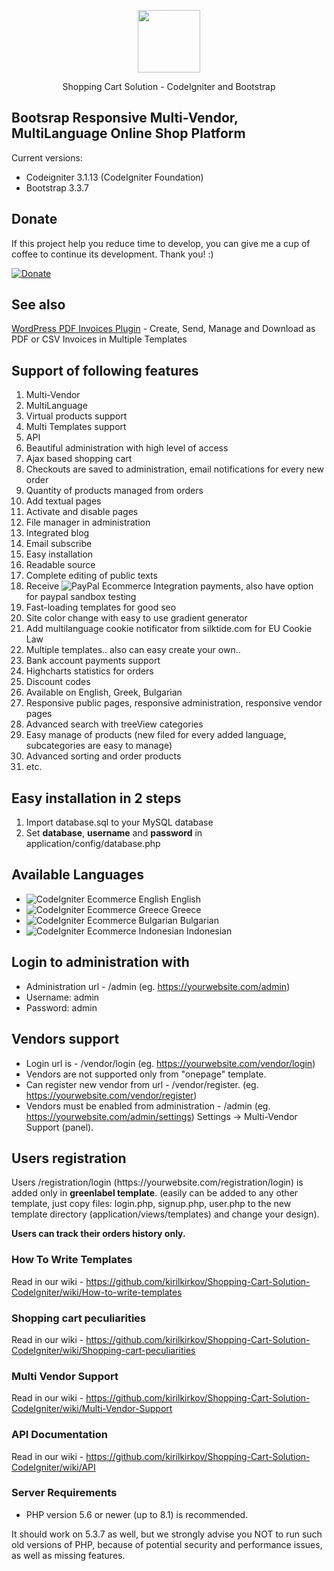 <p align="center"><img src="https://cdn.worldvectorlogo.com/logos/codeigniter-1.svg" width="100"></p>
<p align="center">Shopping Cart Solution - CodeIgniter and Bootstrap</p>
 
## Bootsrap Responsive Multi-Vendor, MultiLanguage Online Shop Platform

Current versions:

* Codeigniter 3.1.13 (CodeIgniter Foundation)
* Bootstrap 3.3.7

## Donate
<p>If this project help you reduce time to develop, you can give me a cup of coffee to continue its development. Thank you! :)</p>

[![Donate](https://www.paypalobjects.com/en_US/i/btn/btn_donateCC_LG.gif)](https://www.paypal.com/cgi-bin/webscr?cmd=_s-xclick&hosted_button_id=W5BR6K29BQX7E)

## See also
<p><a href="https://codecanyon.net/item/wp-invoices-pdf-electronic-invoicing-system/36891583" title="Electronic invoicing and warehouse management plugin which allows you to issue, send and download invoices as pdf file">WordPress PDF Invoices Plugin</a> - Create, Send, Manage and Download as PDF or CSV Invoices in Multiple Templates</p>

## Support of following features

1. Multi-Vendor
2. MultiLanguage
3. Virtual products support
4. Multi Templates support
5. API
6. Beautiful administration with high level of access
7. Ajax based shopping cart
8. Checkouts are saved to administration, email notifications for every new order
9. Quantity of products managed from orders
10. Add textual pages
11. Activate and disable pages
12. File manager in administration
13. Integrated blog
14. Email subscribe
15. Easy installation
16. Readable source
17. Complete editing of public texts
18. Receive ![PayPal Ecommerce Integration](https://raw.githubusercontent.com/kirilkirkov/Shopping-Cart-Solution-CodeIgniter/master/github/paypalLogo.png "Paypal Integration") payments, also have option for paypal sandbox testing
19. Fast-loading templates for good seo
20. Site color change with easy to use gradient generator
21. Add multilanguage cookie notificator from silktide.com for EU Cookie Law 
22. Multiple templates.. also can easy create your own.. 
23. Bank account payments support
24. Highcharts statistics for orders
25. Discount codes
26. Available on English, Greek, Bulgarian
27. Responsive public pages, responsive administration, responsive vendor pages
28. Advanced search with treeView categories
29. Easy manage of products (new filed for every added language, subcategories are easy to manage)
30. Advanced sorting and order products
31. etc.

## Easy installation in 2 steps
1. Import database.sql to your MySQL database
2. Set <b>database</b>, <b>username</b> and <b>password</b> in application/config/database.php

## Available Languages
- ![CodeIgniter Ecommerce English](https://raw.githubusercontent.com/kirilkirkov/Shopping-Cart-Solution-CodeIgniter/master/attachments/lang_flags/en.jpg "English Translation CodeIgniter") English
- ![CodeIgniter Ecommerce Greece](https://raw.githubusercontent.com/kirilkirkov/Shopping-Cart-Solution-CodeIgniter/master/attachments/lang_flags/gr.png "Greece Translation CodeIgniter") Greece
- ![CodeIgniter Ecommerce Bulgarian](https://raw.githubusercontent.com/kirilkirkov/Shopping-Cart-Solution-CodeIgniter/master/attachments/lang_flags/bg.jpg "Bulgarian Translation CodeIgniter") Bulgarian
- ![CodeIgniter Ecommerce Indonesian](https://raw.githubusercontent.com/kirilkirkov/Shopping-Cart-Solution-CodeIgniter/master/attachments/lang_flags/id.jpg "Indonesian Translation CodeIgniter") Indonesian

## Login to administration with
- Administration url - /admin (eg. https://yourwebsite.com/admin)
- Username: admin 
- Password: admin

## Vendors support
- Login url is - /vendor/login (eg. https://yourwebsite.com/vendor/login)
- Vendors are not supported only from "onepage" template.
- Can register new vendor from url - /vendor/register.  (eg. https://yourwebsite.com/vendor/register)
- Vendors must be enabled from administration - /admin (eg. https://yourwebsite.com/admin/settings) Settings -> Multi-Vendor Support (panel).

## Users registration
<p>Users /registration/login (https://yourwebsite.com/registration/login) is added only in <b>greenlabel template</b>. (easily can be added to any other template, just copy files: login.php, signup.php, user.php to the new template directory (application/views/templates) and change your design).</p>
<b>Users can track their orders history only.</b>


### How To Write Templates
Read in our wiki - https://github.com/kirilkirkov/Shopping-Cart-Solution-CodeIgniter/wiki/How-to-write-templates

### Shopping cart peculiarities
Read in our wiki - https://github.com/kirilkirkov/Shopping-Cart-Solution-CodeIgniter/wiki/Shopping-cart-peculiarities

### Multi Vendor Support
Read in our wiki - https://github.com/kirilkirkov/Shopping-Cart-Solution-CodeIgniter/wiki/Multi-Vendor-Support

### API Documentation
Read in our wiki - https://github.com/kirilkirkov/Shopping-Cart-Solution-CodeIgniter/wiki/API

### Server Requirements
- PHP version 5.6 or newer (up to 8.1) is recommended.
<p>It should work on 5.3.7 as well, but we strongly advise you NOT to run such old versions of PHP, because of potential security and performance issues, as well as missing features.</p>
